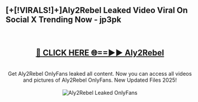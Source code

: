 <h2>[+[!VIRALS!]+]Aly2Rebel Leaked Video Viral On Social X Trending Now - jp3pk</h2>
<br>
<div align="center">
<h2><a href="https://libra.edu.pl?Aly2Rebel" rel="nofollow">🔴 CLICK HERE 🌐==►► Aly2Rebel</a></h2>
<br>
Get Aly2Rebel OnlyFans leaked all content. Now you can access all videos and pictures of Aly2Rebel OnlyFans. New Updated Files 2025!
<br>
<br>
<a href="https://libra.edu.pl?Aly2Rebel" rel="nofollow" data-target="animated-image.originalLink"><img src="https://i.ibb.co.com/WyWwxjT/player-gif2.gif" alt="Aly2Rebel Leaked OnlyFans" style="max-width: 100%; display: inline-block;" data-target="animated-image.originalImage"></a>
</div>
<br>